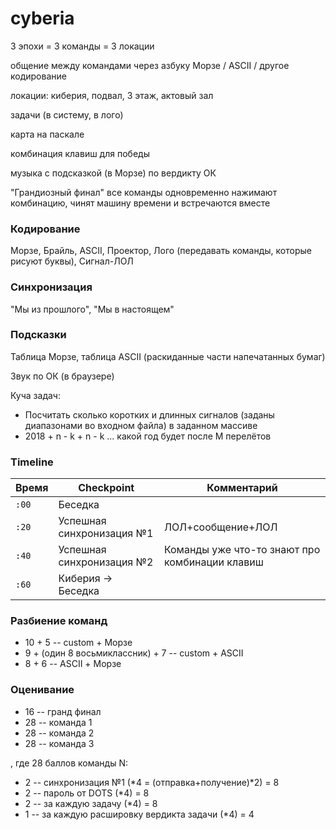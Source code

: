 # cyberia

3 эпохи = 3 команды = 3 локации

общение между командами через азбуку Морзе / ASCII / другое кодирование

локации: киберия, подвал, 3 этаж, актовый зал

задачи (в систему, в лого)

карта на паскале

комбинация клавиш для победы

музыка с подсказкой (в Морзе) по вердикту ОК

"Грандиозный финал" все команды одновременно нажимают комбинацию, чинят машину времени и встречаются вместе


### Кодирование
Морзе, Брайль, ASCII, Проектор, Лого (передавать команды, которые рисуют буквы), Сигнал-ЛОЛ

### Синхронизация
"Мы из прошлого", "Мы в настоящем"

### Подсказки
Таблица Морзе, таблица ASCII (раскиданные части напечатанных бумаг)

Звук по ОК (в браузере)

Куча задач:

* Посчитать сколько коротких и длинных сигналов (заданы диапазонами во входном файла) в заданном массиве
* 2018 + n - k + n - k ... какой год будет после M перелётов

### Timeline

| Время | Checkpoint | Комментарий |
| -------- | -------- | -------- |
| `:00` | Беседка  | |
| `:20` | Успешная синхронизация №1  | ЛОЛ+сообщение+ЛОЛ |
| `:40` | Успешная синхронизация №2  | Команды уже что-то знают про комбинации клавиш |
| `:60` | Киберия -> Беседка  | |

### Разбиение команд

* 10 + 5 -- custom + Морзе
* 9 + (один 8 восьмиклассник) + 7 -- custom + ASCII
* 8 + 6 -- ASCII + Морзе

### Оценивание

* 16 -- гранд финал
* 28 -- команда 1
* 28 -- команда 2
* 28 -- команда 3

, где 28 баллов команды N:

* 2 -- синхронизация №1 (*4 = (отправка+получение)*2) = 8
* 2 -- пароль от DOTS (*4) = 8
* 2 -- за каждую задачу (*4) = 8
* 1 -- за каждую расшировку вердикта задачи (*4) = 4
